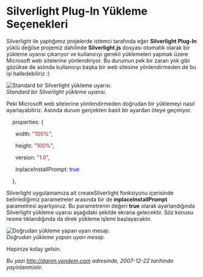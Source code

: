 # Silverlight Plug-In Yükleme Seçenekleri 

Silverlight ile yaptığımız projelerde istemci tarafında eğer
**Silverlight Plug-In** yüklü değilse projemiz dahilinde
**Silverlight.js** dosyası otomatik olarak bir yükleme uyarısı çıkarıyor
ve kullanıcıyı gerekli yüklemeleri yapmak üzere Microsoft web sitelerine
yönlendiriyor. Bu durumun pek bir zararı yok gibi gözükse de aslında
kullanıcıyı başka bir web sitesine yönlendirmeden de bu işi
halledebiliriz :)

![Standard bir Silverlight yükleme
uyarısı.](media/Silverlight_Plug-In_Yukleme_Secenekleri/21122007_1.png)\
*Standard bir Silverlight yükleme uyarısı.*

Peki Microsoft web sitelerine yönlendirmeden doğrudan bir yüklemeyi
nasıl ayarlayabiliriz. Aslında durum gerçekten basit bir ayardan öteye
geçmiyor.

    properties: {

      width: <span style="color: #a31515;">"100%"</span>,

      height: <span style="color: #a31515;">"100%"</span>,

      version: <span style="color: #a31515;">"1.0"</span>,

      inplaceInstallPrompt: <span style="color: blue;">true</span>

    },

Silverlight uygulamamıza ait createSilverlight fonksiyonu içerisinde
belirlediğimiz parametreler arasında bir de **inplaceInstallPrompt**
parametresi ayarlıyoruz. Bu parametrenin değeri **true** olarak
ayarlandığında Silverlight yükleme uyarısı aşağıdaki şekilde ekrana
gelecektir. Söz konusu resme tıklandığında da direk yükleme işlemi
başlayacaktır.

![Doğrudan yükleme yapan uyarı
mesajı.](media/Silverlight_Plug-In_Yukleme_Secenekleri/21122007_2.png)\
*Doğrudan yükleme yapan uyarı mesajı.*

Hepinize kolay gelsin.


*Bu yazi http://daron.yondem.com adresinde, 2007-12-22 tarihinde yayinlanmistir.*